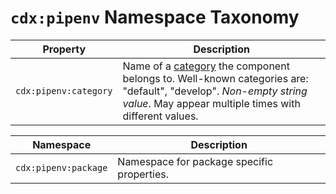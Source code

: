 # `cdx:pipenv` Namespace Taxonomy

| Property | Description |
|----------|-------------|
| `cdx:pipenv:category` | Name of a [category](https://pipenv.pypa.io/en/latest/pipfile.html#package-category-groups) the component belongs to. Well-known categories are: "default", "develop". _Non-empty string value_. May appear multiple times with different values. |

| Namespace | Description |
|-----------|-------------|
| `cdx:pipenv:package` | Namespace for package specific properties. |
